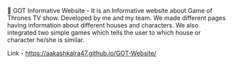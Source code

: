 	GOT Informative Website - It is an Informative website about Game of Thrones TV show. Developed by me and my team. We made different pages having information about different houses and characters. We also integrated two simple games which tells the user to which house or character he/she is similar.

Link - https://aakashkalra47.github.io/GOT-Website/
